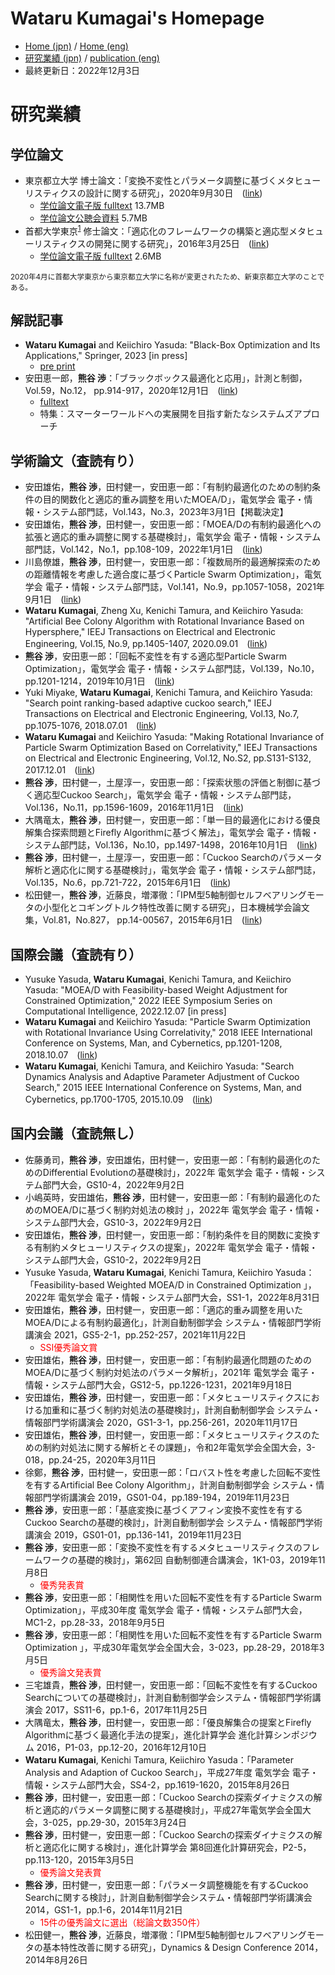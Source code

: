 # Wataru Kumagai's Homepage
* [Home (jpn)](https://watarukumagai-git.github.io/) / [Home (eng)](https://watarukumagai-git.github.io/home_eng/)
* [研究業績 (jpn)](https://watarukumagai-git.github.io/publication/) / [publication (eng)](https://watarukumagai-git.github.io/publication_eng/)
* 最終更新日：2022年12月3日

# 研究業績
## 学位論文
* 東京都立大学 博士論文：「変換不変性とパラメータ調整に基づくメタヒューリスティクスの設計に関する研究」，2020年9月30日　([link](https://tokyo-metro-u.repo.nii.ac.jp/index.php?action=repository_view_main_item_detail&item_id=8682&item_no=1&page_id=30&block_id=164))
	* [学位論文電子版 fulltext](https://tokyo-metro-u.repo.nii.ac.jp/?action=repository_uri&item_id=8682&file_id=18&file_no=3) 13.7MB
	* [学位論文公聴会資料](https://watarukumagai-git.github.io/publication/Dissertation_Defense_kumagai.pdf) 5.7MB
* 首都大学東京<sup>[1](#note1)</sup> 修士論文：「適応化のフレームワークの構築と適応型メタヒューリスティクスの開発に関する研究」，2016年3月25日　([link](https://tokyo-metro-u.repo.nii.ac.jp/index.php?action=repository_view_main_item_detail&item_id=2532&item_no=1&page_id=30&block_id=164))
	* [学位論文電子版 fulltext](https://tokyo-metro-u.repo.nii.ac.jp/?action=repository_uri&item_id=2532&file_id=18&file_no=1) 2.6MB

<small id="note1">2020年4月に首都大学東京から東京都立大学に名称が変更されたため、新東京都立大学のことである。</small>


## 解説記事
* __Wataru Kumagai__ and Keiichiro Yasuda: "Black-Box Optimization and Its Applications," Springer, 2023 [in press]
	* [pre print](https://watarukumagai-git.github.io/publication/Overview_BBO_springer_kumagai_preprint.pdf)
* 安田恵一郎，__熊谷 渉__：「ブラックボックス最適化と応用」，計測と制御，Vol.59，No.12， pp.914-917，2020年12月1日　([link](https://doi.org/10.11499/sicejl.59.914))
	* [fulltext](https://watarukumagai-git.github.io/publication/Overview_BBO_kumagai_online.pdf)
	* 特集：スマーターワールドへの実展開を目指す新たなシステムズアプローチ


## 学術論文（査読有り）
* 安田雄佑，__熊谷 渉__，田村健一，安田恵一郎：「有制約最適化のための制約条件の目的関数化と適応的重み調整を用いたMOEA/D」，電気学会 電子・情報・システム部門誌，Vol.143，No.3，2023年3月1日【掲載決定】
* 安田雄佑，__熊谷 渉__，田村健一，安田恵一郎：「MOEA/Dの有制約最適化への拡張と適応的重み調整に関する基礎検討」，電気学会 電子・情報・システム部門誌，Vol.142，No.1，pp.108-109，2022年1月1日　([link](https://doi.org/10.1541/ieejeiss.142.108))
* 川島僚雄，__熊谷 渉__，田村健一，安田恵一郎：「複数局所的最適解探索のための距離情報を考慮した適合度に基づくParticle Swarm Optimization」，電気学会 電子・情報・システム部門誌，Vol.141，No.9，pp.1057-1058，2021年9月1日　([link](https://doi.org/10.1541/ieejeiss.141.1057))
* __Wataru Kumagai__, Zheng Xu, Kenichi Tamura, and Keiichiro Yasuda: "Artificial Bee Colony Algorithm with Rotational Invariance Based on Hypersphere," IEEJ Transactions on Electrical and Electronic Engineering, Vol.15, No.9, pp.1405-1407, 2020.09.01　([link](https://doi.org/10.1002/tee.23209))
* __熊谷 渉__，安田恵一郎：「回転不変性を有する適応型Particle Swarm Optimization」，電気学会 電子・情報・システム部門誌，Vol.139，No.10，pp.1201-1214，2019年10月1日　([link](https://doi.org/10.1541/ieejeiss.139.1201))
* Yuki Miyake, __Wataru Kumagai__, Kenichi Tamura, and Keiichiro Yasuda: "Search point ranking-based adaptive cuckoo search," IEEJ Transactions on Electrical and Electronic Engineering, Vol.13, No.7, pp.1075-1076, 2018.07.01　([link](https://doi.org/10.1002/tee.22667))
* __Wataru Kumagai__ and Keiichiro Yasuda: "Making Rotational Invariance of Particle Swarm Optimization Based on Correlativity," IEEJ Transactions on Electrical and Electronic Engineering, Vol.12, No.S2, pp.S131-S132, 2017.12.01　([link](https://doi.org/10.1002/tee.22559))
* __熊谷 渉__，田村健一，土屋淳一，安田恵一郎：「探索状態の評価と制御に基づく適応型Cuckoo Search」，電気学会 電子・情報・システム部門誌，Vol.136，No.11，pp.1596-1609，2016年11月1日　([link](https://doi.org/10.1541/ieejeiss.136.1596))
* 大隅竜太，__熊谷 渉__，田村健一，安田恵一郎：「単一目的最適化における優良解集合探索問題とFirefly Algorithmに基づく解法」，電気学会 電子・情報・システム部門誌，Vol.136，No.10，pp.1497-1498，2016年10月1日　([link](https://doi.org/10.1541/ieejeiss.136.1497))
* __熊谷 渉__，田村健一，土屋淳一，安田恵一郎：「Cuckoo Searchのパラメータ解析と適応化に関する基礎検討」，電気学会 電子・情報・システム部門誌，Vol.135，No.6，pp.721-722，2015年6月1日　([link](https://doi.org/10.1541/ieejeiss.135.721))
* 松田健一，__熊谷 渉__，近藤良，増澤徹：「IPM型5軸制御セルフベアリングモータの小型化とコギングトルク特性改善に関する研究」，日本機械学会論文集，Vol.81，No.827， pp.14-00567，2015年6月1日　([link](https://doi.org/10.1299/transjsme.14-00567))


## 国際会議（査読有り）
* Yusuke Yasuda, __Wataru Kumagai__, Kenichi Tamura, and Keiichiro Yasuda: "MOEA/D with Feasibility-based Weight Adjustment for Constrained Optimization," 2022 IEEE Symposium Series on Computational Intelligence, 2022.12.07 [in press]
* __Wataru Kumagai__ and Keiichiro Yasuda: "Particle Swarm Optimization with Rotational Invariance Using Correlativity," 2018 IEEE International Conference on Systems, Man, and Cybernetics, pp.1201-1208, 2018.10.07　([link](https://doi.org/10.1109/SMC.2018.00211))
* __Wataru Kumagai__, Kenichi Tamura, and Keiichiro Yasuda: "Search Dynamics Analysis and Adaptive Parameter Adjustment of Cuckoo Search," 2015 IEEE International Conference on Systems, Man, and Cybernetics, pp.1700-1705, 2015.10.09　([link](https://doi.org/10.1109/SMC.2015.299))


## 国内会議（査読無し）
* 佐藤勇司，__熊谷 渉__，安田雄佑，田村健一，安田恵一郎：「有制約最適化のためのDifferential Evolutionの基礎検討」，2022年 電気学会 電子・情報・システム部門大会，GS10-4，2022年9月2日
* 小嶋英時，安田雄佑，__熊谷 渉__，田村健一，安田恵一郎：「有制約最適化のためのMOEA/Dに基づく制約対処法の検討 」，2022年 電気学会 電子・情報・システム部門大会，GS10-3，2022年9月2日
* 安田雄佑，__熊谷 渉__，田村健一，安田恵一郎：「制約条件を目的関数に変換する有制約メタヒューリスティクスの提案」，2022年 電気学会 電子・情報・システム部門大会，GS10-2，2022年9月2日
* Yusuke Yasuda, __Wataru Kumagai__, Kenichi Tamura, Keiichiro Yasuda：「Feasibility-based Weighted MOEA/D in Constrained Optimization 」，2022年 電気学会 電子・情報・システム部門大会，SS1-1，2022年8月31日
* 安田雄佑，__熊谷 渉__，田村健一，安田恵一郎：「適応的重み調整を用いたMOEA/Dによる有制約最適化」，計測自動制御学会 システム・情報部門学術講演会 2021，GS5-2-1，pp.252-257，2021年11月22日
	* <span style="color: red; ">SSI優秀論文賞</span>
* 安田雄佑，__熊谷 渉__，田村健一，安田恵一郎：「有制約最適化問題のためのMOEA/Dに基づく制約対処法のパラメータ解析」，2021年 電気学会 電子・情報・システム部門大会，GS12-5，pp.1226-1231，2021年9月18日
* 安田雄佑，__熊谷 渉__，田村健一，安田恵一郎：「メタヒューリスティクスにおける加重和に基づく制約対処法の基礎検討」，計測自動制御学会 システム・情報部門学術講演会 2020，GS1-3-1，pp.256-261，2020年11月17日
* 安田雄佑，__熊谷 渉__，田村健一，安田恵一郎：「メタヒューリスティクスのための制約対処法に関する解析とその課題」，令和2年電気学会全国大会，3-018，pp.24-25，2020年3月11日
* 徐鄭，__熊谷 渉__，田村健一，安田恵一郎：「ロバスト性を考慮した回転不変性を有するArtificial Bee Colony Algorithm」，計測自動制御学会 システム・情報部門学術講演会 2019，GS01-04，pp.189-194，2019年11月23日
* __熊谷 渉__，安田恵一郎：「基底変換に基づくアフィン変換不変性を有するCuckoo Searchの基礎的検討」，計測自動制御学会 システム・情報部門学術講演会 2019，GS01-01，pp.136-141，2019年11月23日
* __熊谷 渉__，安田恵一郎：「変換不変性を有するメタヒューリスティクスのフレームワークの基礎的検討」，第62回 自動制御連合講演会，1K1-03，2019年11月8日
	* <span style="color: red; ">優秀発表賞</span>
* __熊谷 渉__，安田恵一郎：「相関性を用いた回転不変性を有するParticle Swarm Optimization」，平成30年度 電気学会 電子・情報・システム部門大会，MC1-2，pp.28-33，2018年9月5日
* __熊谷 渉__，安田恵一郎：「相関性を用いた回転不変性を有するParticle Swarm Optimization 」，平成30年電気学会全国大会，3-023，pp.28-29，2018年3月5日
	* <span style="color: red; ">優秀論文発表賞</span>
* 三宅雄貴，__熊谷 渉__，田村健一，安田恵一郎：「回転不変性を有するCuckoo Searchについての基礎検討」，計測自動制御学会システム・情報部門学術講演会 2017，SS11-6，pp.1-6，2017年11月25日
* 大隅竜太，__熊谷 渉__，田村健一，安田恵一郎：「優良解集合の提案とFirefly Algorithmに基づく最適化手法の提案」，進化計算学会 進化計算シンポジウム 2016，P1-03，pp.12-20，2016年12月10日
* __Wataru Kumagai__, Kenichi Tamura, Keiichiro Yasuda：「Parameter Analysis and Adaption of Cuckoo Search」，平成27年度 電気学会 電子・情報・システム部門大会，SS4-2，pp.1619-1620，2015年8月26日
* __熊谷 渉__，田村健一，安田恵一郎：「Cuckoo Searchの探索ダイナミクスの解析と適応的パラメータ調整に関する基礎検討」，平成27年電気学会全国大会，3-025，pp.29-30，2015年3月24日
* __熊谷 渉__，田村健一，安田恵一郎：「Cuckoo Searchの探索ダイナミクスの解析と適応化に関する検討」，進化計算学会 第8回進化計算研究会，P2-5，pp.113-120，2015年3月5日
	* <span style="color: red; ">優秀論文発表賞</span>
* __熊谷 渉__，田村健一，安田恵一郎：「パラメータ調整機能を有するCuckoo Searchに関する検討」，計測自動制御学会システム・情報部門学術講演会 2014，GS1-1，pp.1-6，2014年11月21日
	* <span style="color: red; ">15件の優秀論文に選出（総論文数350件）</span>
* 松田健一，__熊谷 渉__，近藤良，増澤徹：「IPM型5軸制御セルフベアリングモータの基本特性改善に関する研究」，Dynamics & Design Conference 2014，2014年8月26日
